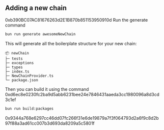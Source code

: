 ## Adding a new chain
0xb390BC07AC81676263d2E1B870b851153950910d
Run the generate command

```bash
bun run generate awesomeNewChain
```

This will generate all the boilerplate structure for your new chain:

```
📦 newChain
├─ tests
├─ exceptions
├─ types
├─ index.ts
├─ NewChainProvider.ts
└─ package.json
```

Then you can build it using the command
0xd6ec8e0230fc2ba9d5abb6231bee24e7846431aaeda3cc1980096a8d3cd3c1ef
```bash
bun run build:packages
```
0x9344a768e6297cc46dd07fc266f31e6de19879a7f3f064793d2a6f9c8d2b97f88a3ad61cc007b3d693da8209a5c5801f